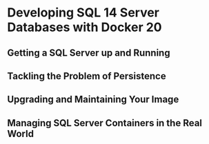 # Developing SQL 14 Server Databases with Docker 20

## Getting a SQL Server up and Running

## Tackling the Problem of Persistence

## Upgrading and Maintaining Your Image

## Managing SQL Server Containers in the Real World

